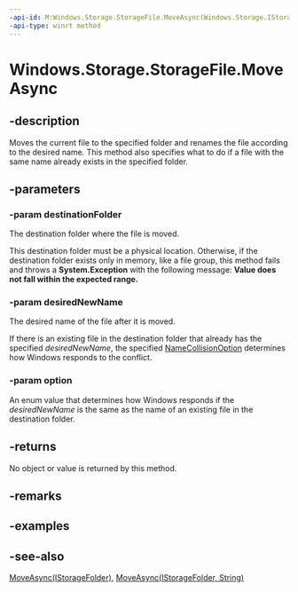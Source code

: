 ```yaml
---
-api-id: M:Windows.Storage.StorageFile.MoveAsync(Windows.Storage.IStorageFolder,System.String,Windows.Storage.NameCollisionOption)
-api-type: winrt method
---
```


<!-- Method syntax
public Windows.Foundation.IAsyncAction MoveAsync(Windows.Storage.IStorageFolder destinationFolder, System.String desiredNewName, Windows.Storage.NameCollisionOption option)
-->

# Windows.Storage.StorageFile.MoveAsync

## -description

Moves the current file to the specified folder and renames the file according to the desired name. This method also specifies what to do if a file with the same name already exists in the specified folder.

## -parameters

### -param destinationFolder

The destination folder where the file is moved.

This destination folder must be a physical location. Otherwise, if the destination folder exists only in memory, like a file group, this method fails and throws a **System.Exception** with the following message: **Value does not fall within the expected range.**

### -param desiredNewName

The desired name of the file after it is moved.

If there is an existing file in the destination folder that already has the specified *desiredNewName*, the specified [NameCollisionOption](namecollisionoption.md) determines how Windows responds to the conflict.

### -param option

An enum value that determines how Windows responds if the *desiredNewName* is the same as the name of an existing file in the destination folder.

## -returns

No object or value is returned by this method.

## -remarks

## -examples

## -see-also

[MoveAsync(IStorageFolder)](storagefile_moveasync_2090099526.md), [MoveAsync(IStorageFolder, String)](storagefile_moveasync_812150522.md)
